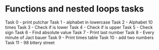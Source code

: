 # Functions and nested loops tasks
Task 0 -  print putchar
Task 1 - alphabet in lowercase
Task 2 - Alphabet 10 times
Task 3 - Check if is lower
Task 4 - Check if is upper
Task 5 - Check sign
Task 6 - Find absolute value
Task 7 - Print last number
Task 8 - Every minute of Jact bauer
Task 9 - Print times table
Task 10 - add two numbers
Task 11 -  98 bttery street

